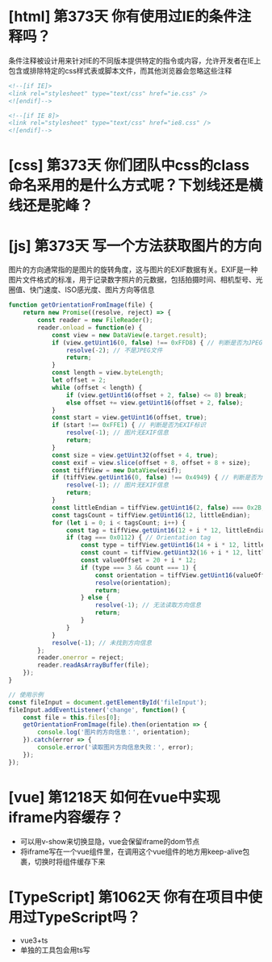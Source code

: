 # [html] 第373天 你有使用过IE的条件注释吗？

条件注释被设计用来针对IE的不同版本提供特定的指令或内容，允许开发者在IE上包含或排除特定的css样式表或脚本文件，而其他浏览器会忽略这些注释
```html
<!--[if IE]>
<link rel="stylesheet" type="text/css" href="ie.css" />
<![endif]-->

<!--[if IE 8]>
<link rel="stylesheet" type="text/css" href="ie8.css" />
<![endif]-->

```

# [css] 第373天 你们团队中css的class命名采用的是什么方式呢？下划线还是横线还是驼峰？

# [js] 第373天 写一个方法获取图片的方向

图片的方向通常指的是图片的旋转角度，这与图片的EXIF数据有关。EXIF是一种图片文件格式的标准，用于记录数字照片的元数据，包括拍摄时间、相机型号、光圈值、快门速度、ISO感光度、图片方向等信息
```javascript
function getOrientationFromImage(file) {
    return new Promise((resolve, reject) => {
        const reader = new FileReader();
        reader.onload = function(e) {
            const view = new DataView(e.target.result);
            if (view.getUint16(0, false) !== 0xFFD8) { // 判断是否为JPEG文件
                resolve(-2); // 不是JPEG文件
                return;
            }
            const length = view.byteLength;
            let offset = 2;
            while (offset < length) {
                if (view.getUint16(offset + 2, false) <= 8) break;
                else offset += view.getUint16(offset + 2, false);
            }
            const start = view.getUint16(offset, true);
            if (start !== 0xFFE1) { // 判断是否为EXIF标识
                resolve(-1); // 图片无EXIF信息
                return;
            }
            const size = view.getUint32(offset + 4, true);
            const exif = view.slice(offset + 8, offset + 8 + size);
            const tiffView = new DataView(exif);
            if (tiffView.getUint16(0, false) !== 0x4949) { // 判断是否为TIFF标识
                resolve(-1); // 图片无EXIF信息
                return;
            }
            const littleEndian = tiffView.getUint16(2, false) === 0x2B;
            const tagsCount = tiffView.getUint16(12, littleEndian);
            for (let i = 0; i < tagsCount; i++) {
                const tag = tiffView.getUint16(12 + i * 12, littleEndian);
                if (tag === 0x0112) { // Orientation tag
                    const type = tiffView.getUint16(14 + i * 12, littleEndian);
                    const count = tiffView.getUint32(16 + i * 12, littleEndian);
                    const valueOffset = 20 + i * 12;
                    if (type === 3 && count === 1) {
                        const orientation = tiffView.getUint16(valueOffset, littleEndian);
                        resolve(orientation);
                        return;
                    } else {
                        resolve(-1); // 无法读取方向信息
                        return;
                    }
                }
            }
            resolve(-1); // 未找到方向信息
        };
        reader.onerror = reject;
        reader.readAsArrayBuffer(file);
    });
}

// 使用示例
const fileInput = document.getElementById('fileInput');
fileInput.addEventListener('change', function() {
    const file = this.files[0];
    getOrientationFromImage(file).then(orientation => {
        console.log('图片的方向信息：', orientation);
    }).catch(error => {
        console.error('读取图片方向信息失败：', error);
    });
});

```

# [vue] 第1218天 如何在vue中实现iframe内容缓存？

- 可以用v-show来切换显隐，vue会保留iframe的dom节点
- 将iframe写在一个vue组件里，在调用这个vue组件的地方用keep-alive包裹，切换时将组件缓存下来

# [TypeScript] 第1062天 你有在项目中使用过TypeScript吗？

- vue3+ts
- 单独的工具包会用ts写
